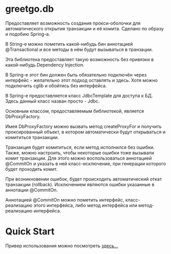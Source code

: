 
# greetgo.db

Предоставляет возможность создания прокси-оболочки для автоматического открытия транзакции и её комита.
Сделано по образу и подобию Spring-а.

В String-е можно пометить какой-нибудь бин аннотацией @Transactional и все методы в нём будут вызываться в транзации.

Эта библиотека предоставляет такую возможность без привязки в какой-нибудь Dependency Injection.

В Spring-е этот бин должен быть обязательно подключён через интерфейс - желательно этот подход оставлять и здесь.
Хотя можно подключить cglib и обойтись без интерфейса.

В Spring-е предоставляется класс JdbcTemplate для доступа к БД. Здесь данный класс назван просто - Jdbc.

Основным классом, предоставляемым библиотекой, является DbProxyFactory.

Имея DbProxyFactory можно вызвать метод createProxyFor и получить проксированный объект, в котором автоматически будут
открываться и комититься транзакции.

Транзакция будет комититься, если метод исполнился без ошибки. Также, можно настроить, чтобы некоторые ошибки тоже
вызывали комит транзакции. Для этого можно воспользоваться аннотацией @CommitOn и указать в ней класс-исключение, при
генерации которого будет проходить комит.

При возникновении ошибок, будет происходить автоматический откат транзакции (rollback). Исключением являются ошибки
указанные в аннотации @CommitOn.

Аннотацией @CommitOn можно пометить интерфейс, класс-реализацию этого интерфейса, либо метод интерфейса или
метод-реализацию интерфейса.

# Quick Start

Привер использования можно посмотреть
[здесь...](../greetgo.nf36.gen.examples/quick_start/src/nf36_postgres_quick_start/QuickStart__GreetgoDb.java)
